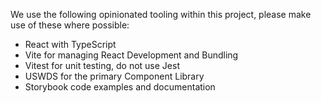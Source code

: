 We use the following opinionated tooling within this project, please make use of these where possible:

- React with TypeScript
- Vite for managing React Development and Bundling
- Vitest for unit testing, do not use Jest
- USWDS for the primary Component Library
- Storybook code examples and documentation
